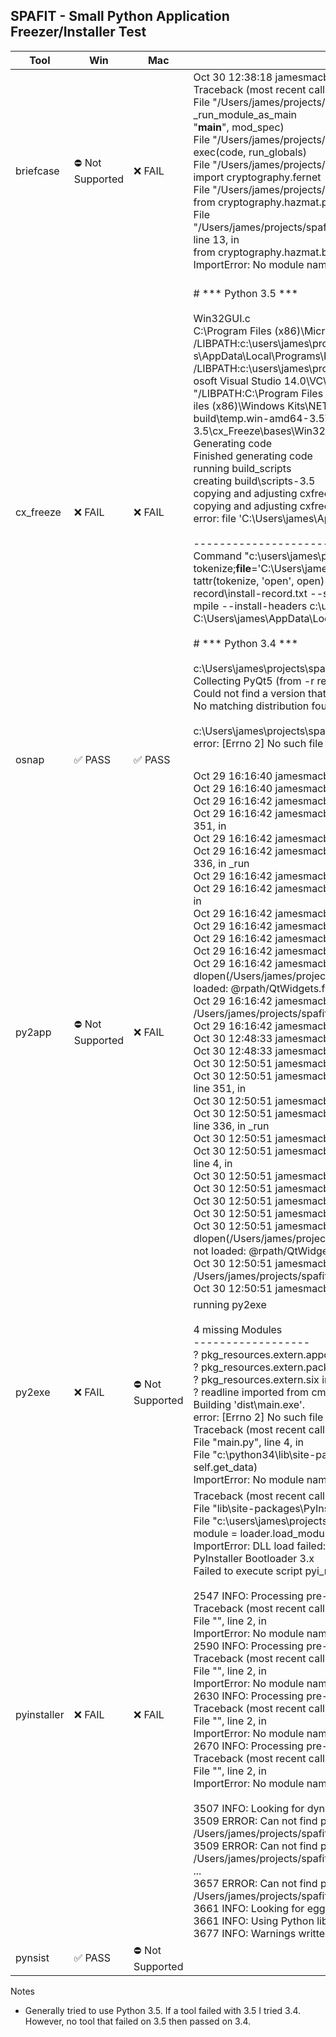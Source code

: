 ## SPAFIT - Small Python Application Freezer/Installer Test ##
| Tool | Win | Mac | Issue |
|------|-----|-----|-------|
| briefcase | :no_entry: Not Supported | :x: FAIL | Oct 30 12:38:18 jamesmacbookpro com.apple.xpc.launchd[1] (co.abel.main.368672[35315]): Service exited with abnormal code: 1<br>Traceback (most recent call last):<br>File "/Users/james/projects/spafit/test_briefcase_mac/macOS/main.app/Contents/Resources/python/lib/python3.5/runpy.py", line 184, in _run_module_as_main<br>"__main__", mod_spec)<br>File "/Users/james/projects/spafit/test_briefcase_mac/macOS/main.app/Contents/Resources/python/lib/python3.5/runpy.py", line 85, in _run_code<br>exec(code, run_globals)<br>File "/Users/james/projects/spafit/test_briefcase_mac/macOS/main.app/Contents/Resources/app/main/app.py", line 6, in <module><br>import cryptography.fernet<br>File "/Users/james/projects/spafit/test_briefcase_mac/macOS/main.app/Contents/Resources/app_packages/cryptography/fernet.py", line 17, in <module><br>from cryptography.hazmat.primitives import hashes, padding<br>File "/Users/james/projects/spafit/test_briefcase_mac/macOS/main.app/Contents/Resources/app_packages/cryptography/hazmat/primitives/padding.py", line 13, in <module><br>from cryptography.hazmat.bindings._padding import lib<br>ImportError: No module named '_cffi_backend' |
| cx_freeze | :x: FAIL | :x: FAIL | <br># *** Python 3.5 ***<br><br>Win32GUI.c<br>C:\Program Files (x86)\Microsoft Visual Studio 14.0\VC\BIN\x86_amd64\link.exe /nologo /INCREMENTAL:NO /LTCG /MANIFEST:EMBED,ID=1 /LIBPATH:c:\users\james\projects\spafit\test_cx_freeze\venv\libs /LIBPATH:c:\Users\jame<br>s\AppData\Local\Programs\Python\Python35\libs /LIBPATH:c:\Users\james\AppData\Local\Programs\Python\Python35 /LIBPATH:c:\users\james\projects\spafit\test_cx_freeze\venv\PCbuild\amd64 "/LIBPATH:C:\Program Files (x86)\Micr<br>osoft Visual Studio 14.0\VC\LIB\amd64" "/LIBPATH:C:\Program Files (x86)\Microsoft Visual Studio 14.0\VC\ATLMFC\LIB\amd64" "/LIBPATH:C:\Program Files (x86)\Windows Kits\10\lib\10.0.10586.0\ucrt\x64" "/LIBPATH:C:\Program F<br>iles (x86)\Windows Kits\NETFXSDK\4.6.1\lib\um\x64" "/LIBPATH:C:\Program Files (x86)\Windows Kits\10\lib\10.0.10586.0\um\x64" user32.lib build\temp.win-amd64-3.5\Release\source/bases/Win32GUI.obj /OUT:build\lib.win-amd64-<br>3.5\cx_Freeze\bases\Win32GUI.exe /MANIFEST<br>Generating code<br>Finished generating code<br>running build_scripts<br>creating build\scripts-3.5<br>copying and adjusting cxfreeze -> build\scripts-3.5<br>copying and adjusting cxfreeze-quickstart -> build\scripts-3.5<br>error: file 'C:\Users\james\AppData\Local\Temp\pip-build-v084ipn9\cx-freeze\cxfreeze-postinstall' does not exist<br><br>----------------------------------------<br>Command "c:\users\james\projects\spafit\test_cx_freeze\venv\scripts\python.exe -u -c "import setuptools, tokenize;__file__='C:\\Users\\james\\AppData\\Local\\Temp\\pip-build-v084ipn9\\cx-freeze\\setup.py';exec(compile(ge<br>tattr(tokenize, 'open', open)(__file__).read().replace('\r\n', '\n'), __file__, 'exec'))" install --record C:\Users\james\AppData\Local\Temp\pip-cmdndupo-record\install-record.txt --single-version-externally-managed --co<br>mpile --install-headers c:\users\james\projects\spafit\test_cx_freeze\venv\include\site\python3.5\cx-freeze" failed with error code 1 in C:\Users\james\AppData\Local\Temp\pip-build-v084ipn9\cx-freeze\<br><br><br># *** Python 3.4 ***<br><br>c:\Users\james\projects\spafit\test_cx_freeze>venv\Scripts\pip3.exe install -U -r requirements.txt<br>Collecting PyQt5 (from -r requirements.txt (line 1))<br>Could not find a version that satisfies the requirement PyQt5 (from -r requirements.txt (line 1)) (from versions: )<br>No matching distribution found for PyQt5 (from -r requirements.txt (line 1))<br><br>c:\Users\james\projects\spafit\test_cx_freeze><br>error: [Errno 2] No such file or directory: '/Users/james/projects/spafit/test_cx_freeze_mac/venv/lib/QtCore.framework/Versions/5/QtCore' |
| osnap | :white_check_mark: PASS | :white_check_mark: PASS |  |
| py2app | :no_entry: Not Supported | :x: FAIL | Oct 29 16:16:40 jamesmacbookpro main[12555]: main Error<br>Oct 29 16:16:40 jamesmacbookpro main[12555]: 2016-10-29 16:16:40.767 main[12555:171326] main Error<br>Oct 29 16:16:42 jamesmacbookpro main[12555]: Traceback (most recent call last):<br>Oct 29 16:16:42 jamesmacbookpro main[12555]:   File "/Users/james/projects/spafit/test_py2app/dist/main.app/Contents/Resources/__boot__.py", line 351, in <module><br>Oct 29 16:16:42 jamesmacbookpro main[12555]:     _run()<br>Oct 29 16:16:42 jamesmacbookpro main[12555]:   File "/Users/james/projects/spafit/test_py2app/dist/main.app/Contents/Resources/__boot__.py", line 336, in _run<br>Oct 29 16:16:42 jamesmacbookpro main[12555]:     exec(compile(source, path, 'exec'), globals(), globals())<br>Oct 29 16:16:42 jamesmacbookpro main[12555]:   File "/Users/james/projects/spafit/test_py2app/dist/main.app/Contents/Resources/main.py", line 4, in <module><br>Oct 29 16:16:42 jamesmacbookpro main[12555]:     from PyQt5.QtWidgets import QApplication, QLabel<br>Oct 29 16:16:42 jamesmacbookpro main[12555]:   File "PyQt5/QtWidgets.pyc", line 14, in <module><br>Oct 29 16:16:42 jamesmacbookpro main[12555]:   File "PyQt5/QtWidgets.pyc", line 10, in __load<br>Oct 29 16:16:42 jamesmacbookpro main[12555]:   File "imp.pyc", line 342, in load_dynamic<br>Oct 29 16:16:42 jamesmacbookpro main[12555]: ImportError: dlopen(/Users/james/projects/spafit/test_py2app/dist/main.app/Contents/Resources/lib/python3.5/lib-dynload/PyQt5/QtWidgets.so, 2): Library not loaded: @rpath/QtWidgets.framework/Versions/5/QtWidgets<br>Oct 29 16:16:42 jamesmacbookpro main[12555]:   Referenced from: /Users/james/projects/spafit/test_py2app/dist/main.app/Contents/Resources/lib/python3.5/lib-dynload/PyQt5/QtWidgets.so<br>Oct 29 16:16:42 jamesmacbookpro main[12555]:   Reason: image not found<br>Oct 30 12:48:33 jamesmacbookpro main[46379]: main Error<br>Oct 30 12:48:33 jamesmacbookpro main[46379]: 2016-10-30 12:48:33.404 main[46379:614753] main Error<br>Oct 30 12:50:51 jamesmacbookpro main[46379]: Traceback (most recent call last):<br>Oct 30 12:50:51 jamesmacbookpro main[46379]:   File "/Users/james/projects/spafit/test_py2app_mac/dist/main.app/Contents/Resources/__boot__.py", line 351, in <module><br>Oct 30 12:50:51 jamesmacbookpro main[46379]:     _run()<br>Oct 30 12:50:51 jamesmacbookpro main[46379]:   File "/Users/james/projects/spafit/test_py2app_mac/dist/main.app/Contents/Resources/__boot__.py", line 336, in _run<br>Oct 30 12:50:51 jamesmacbookpro main[46379]:     exec(compile(source, path, 'exec'), globals(), globals())<br>Oct 30 12:50:51 jamesmacbookpro main[46379]:   File "/Users/james/projects/spafit/test_py2app_mac/dist/main.app/Contents/Resources/main.py", line 4, in <module><br>Oct 30 12:50:51 jamesmacbookpro main[46379]:     from PyQt5.QtWidgets import QApplication, QLabel<br>Oct 30 12:50:51 jamesmacbookpro main[46379]:   File "PyQt5/QtWidgets.pyc", line 14, in <module><br>Oct 30 12:50:51 jamesmacbookpro main[46379]:   File "PyQt5/QtWidgets.pyc", line 10, in __load<br>Oct 30 12:50:51 jamesmacbookpro main[46379]:   File "imp.pyc", line 342, in load_dynamic<br>Oct 30 12:50:51 jamesmacbookpro main[46379]: ImportError: dlopen(/Users/james/projects/spafit/test_py2app_mac/dist/main.app/Contents/Resources/lib/python3.5/lib-dynload/PyQt5/QtWidgets.so, 2): Library not loaded: @rpath/QtWidgets.framework/Versions/5/QtWidgets<br>Oct 30 12:50:51 jamesmacbookpro main[46379]:   Referenced from: /Users/james/projects/spafit/test_py2app_mac/dist/main.app/Contents/Resources/lib/python3.5/lib-dynload/PyQt5/QtWidgets.so<br>Oct 30 12:50:51 jamesmacbookpro main[46379]:   Reason: image not found |
| py2exe | :x: FAIL | :no_entry: Not Supported | running py2exe<br><br>4 missing Modules<br>------------------<br>? pkg_resources.extern.appdirs        imported from pkg_resources<br>? pkg_resources.extern.packaging      imported from pkg_resources<br>? pkg_resources.extern.six            imported from pkg_resources<br>? readline                            imported from cmd, code, pdb<br>Building 'dist\main.exe'.<br>error: [Errno 2] No such file or directory: 'c:\\Users\\james\\projects\\spafit\\test_py2exe\\venv\\lib\\site-packages\\py2exe\\run_w-py3.5-win-amd64.exe'<br>Traceback (most recent call last):<br>File "main.py", line 4, in <module><br>File "c:\python34\lib\site-packages\zipextimporter.py", line 109, in load_module<br>self.get_data)<br>ImportError: No module named 'sip' |
| pyinstaller | :x: FAIL | :x: FAIL | Traceback (most recent call last):<br>File "lib\site-packages\PyInstaller\loader\rthooks\pyi_rth_qt5plugins.py", line 46, in <module><br>File "c:\users\james\projects\spafit\test_pyinstaller\venv\lib\site-packages\PyInstaller\loader\pyimod03_importers.py", line 573, in load_module<br>module = loader.load_module(fullname)<br>ImportError: DLL load failed: The specified procedure could not be found.<br>PyInstaller Bootloader 3.x<br>Failed to execute script pyi_rth_qt5plugins<br><br>2547 INFO: Processing pre-safe import module hook   win32com<br>Traceback (most recent call last):<br>File "<string>", line 2, in <module><br>ImportError: No module named 'win32com'<br>2590 INFO: Processing pre-safe import module hook   win32com<br>Traceback (most recent call last):<br>File "<string>", line 2, in <module><br>ImportError: No module named 'win32com'<br>2630 INFO: Processing pre-safe import module hook   win32com<br>Traceback (most recent call last):<br>File "<string>", line 2, in <module><br>ImportError: No module named 'win32com'<br>2670 INFO: Processing pre-safe import module hook   win32com<br>Traceback (most recent call last):<br>File "<string>", line 2, in <module><br>ImportError: No module named 'win32com'<br><br>3507 INFO: Looking for dynamic libraries<br>3509 ERROR: Can not find path ./QtWidgets.framework/Versions/5/QtWidgets (needed by /Users/james/projects/spafit/test_pyinstaller_mac/venv/lib/python3.5/site-packages/PyQt5/Qt/plugins/printsupport/libcocoaprintersupport.dylib)<br>3509 ERROR: Can not find path ./QtCore.framework/Versions/5/QtCore (needed by /Users/james/projects/spafit/test_pyinstaller_mac/venv/lib/python3.5/site-packages/PyQt5/Qt/plugins/printsupport/libcocoaprintersupport.dylib)<br>...<br>3657 ERROR: Can not find path ./QtGui.framework/Versions/5/QtGui (needed by /Users/james/projects/spafit/test_pyinstaller_mac/venv/lib/python3.5/site-packages/PyQt5/QtWidgets.so)<br>3661 INFO: Looking for eggs<br>3661 INFO: Using Python library /Library/Frameworks/Python.framework/Versions/3.5/Python<br>3677 INFO: Warnings written to /Users/james/projects/spafit/test_pyinstaller_mac/build/main/warnmain.txt<br> |
| pynsist | :white_check_mark: PASS | :no_entry: Not Supported |  |

Notes
- Generally tried to use Python 3.5.  If a tool failed with 3.5 I tried 3.4.  However, no tool that failed on 3.5 then passed on 3.4.
    
